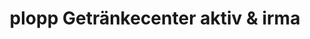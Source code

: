 ---
title: "plopp Getränkecenter aktiv & irma"
url: /oldenburg/plopp-getraenkecenter-aktiv-und-irma/
shop: Getränke
---